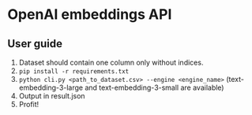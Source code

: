 # OpenAI embeddings API

## User guide
1. Dataset should contain one column only without indices.
2. `pip install -r requirements.txt`
3. `python cli.py <path_to_dataset.csv> --engine <engine_name>` (text-embedding-3-large and text-embedding-3-small are available)
4. Output in result.json
5. Profit!
